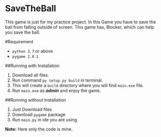 # SaveTheBall
This game is just for my practice project. In this Game you 
have to save the ball from falling outside of screen. This 
game has, Blocker, which can help you save the ball.


#Requirement
* `python 3.7` or above
* `pygame 2.0.1`

##Running with Installation
1. Download all files.
2. Run command `py setup.py build` in terminal.
3. This will create a `build` directory where you will find `main.exe` file.
4. Run `main.exe` as ***admin*** and enjoy the game.

##Running without Installation
1. Just Download files
2. Download `pygame` package
3. Run `main.py` in ide you are using

**Note:** Here only the code is mine.  